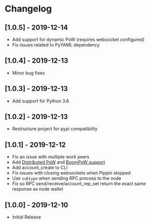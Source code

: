 # Changelog

## [1.0.5] - 2019-12-14

- Add support for dynamic PoW (requires websocket configured)
- Fix issues related to PyYAML dependency

## [1.0.4] - 2019-12-13

- Minor bug fixes

## [1.0.3] - 2019-12-13

- Add support for Python 3.6

## [1.0.2] - 2019-12-13

- Restructure project for pypi compatibility

## [1.0.1] - 2019-12-12

- Fix an issue with multiple work peers
- Add [Distributed PoW](https://dpow.nanocenter.org) and [BoomPoW support](https://bpow.banano.cc)
- Add account_create to CLI
- Fix issues with closing websockets when Pippin stopped
- Use `subtype` when sending RPC process to the node
- Fix so RPC send/receive/account_rep_set return the exact same response as node wallet

## [1.0.0] - 2019-12-10

- Initial Release